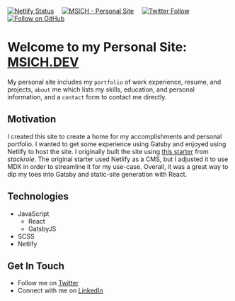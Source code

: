 [![Netlify Status](https://api.netlify.com/api/v1/badges/4ffd59f6-7eb0-4208-b245-3350e51316c4/deploy-status)](https://app.netlify.com/sites/msich/deploys)&emsp;
[![MSICH - Personal Site](https://img.shields.io/badge/MSICH-Personal%20Site-0892d0)](https://msich.dev/)&emsp;
[![Twitter Follow](https://img.shields.io/twitter/follow/mattsichterman?style=social)](https://twitter.com/mattsichterman)&emsp;
[![Follow on GitHub](https://img.shields.io/github/followers/msichterman?label=Follow%20on%20Github&style=social)](https://github.com/msichterman)&emsp;

# Welcome to my Personal Site: [MSICH.DEV](https://msich.dev/)

My personal site includes my `portfolio` of work experience, resume, and projects, `about` me which lists my skills, education, and personal information, and a `contact` form to contact me directly. 

## Motivation
I created this site to create a home for my accomplishments and personal portfolio. I wanted to get some experience using Gatsby and enjoyed using Netlify to host the site. I originally built the site using [this starter](https://www.gatsbyjs.com/starters/stackrole/gatsby-starter-foundation/) from *stackrole*. The original starter used Netlify as a CMS, but I adjusted it to use MDX in order to streamline it for my use-case. Overall, it was a great way to dip my toes into Gatsby and static-site generation with React.

## Technologies
* JavaScript
  * React
  * GatsbyJS
* SCSS
* Netlify

## Get In Touch
* Follow me on [Twitter](https://twitter.com/mattsichterman)
* Connect with me on [LinkedIn](https://www.linkedin.com/in/msichterman/)

